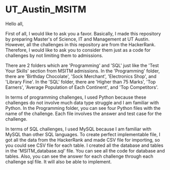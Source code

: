 # UT_Austin_MSITM

Hello all,

First of all, I would like to ask you a favor.
Basically, I made this repository by preparing Master's of Science, IT and Management at UT Austin. 
However, all the challenges in this repository are from the HackerRank. 
Therefore, I would like to ask you to consider them just as a code for challenges by not limiting them to admissions.

There are 2 folders which are 'Programming' and 'SQL' just like the 'Test Your Skills' section from MSITM admissions.
In the 'Programming' folder, there are 'Birthday Chocolate', 'Sock Merchant', 'Electronics Shop', and 'Library Fine'.
In the 'SQL' folder, there are 'Higher than 75 Marks', 'Top Earners', 'Average Population of Each Continent', and 'Top Competitors'. 

In terms of programming challenges, I used Python because these challenges do not involve much data type struggle and I am familiar with Python.
In the Programming folder, you can see four Python files with the name of the challenge.
Each file involves the answer and test case for the challenge.

In terms of SQL challenges, I used MySQL because I am familiar with MySQL than other SQL languages. 
To create perfect implementable file, I got all the data from the HackerRank and made CSV file for importing, so you could see CSV file for each table.
I created all the database and tables in the 'MSITM_database.sql' file. You can see all the code for database and tables.
Also, you can see the answer for each challenge through each challenge sql file. It will also be able to implement.

